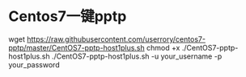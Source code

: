 # Centos7一键pptp

wget https://raw.githubusercontent.com/userrory/centos7-pptp/master/CentOS7-pptp-host1plus.sh
chmod +x ./CentOS7-pptp-host1plus.sh
./CentOS7-pptp-host1plus.sh -u your_username -p your_password

